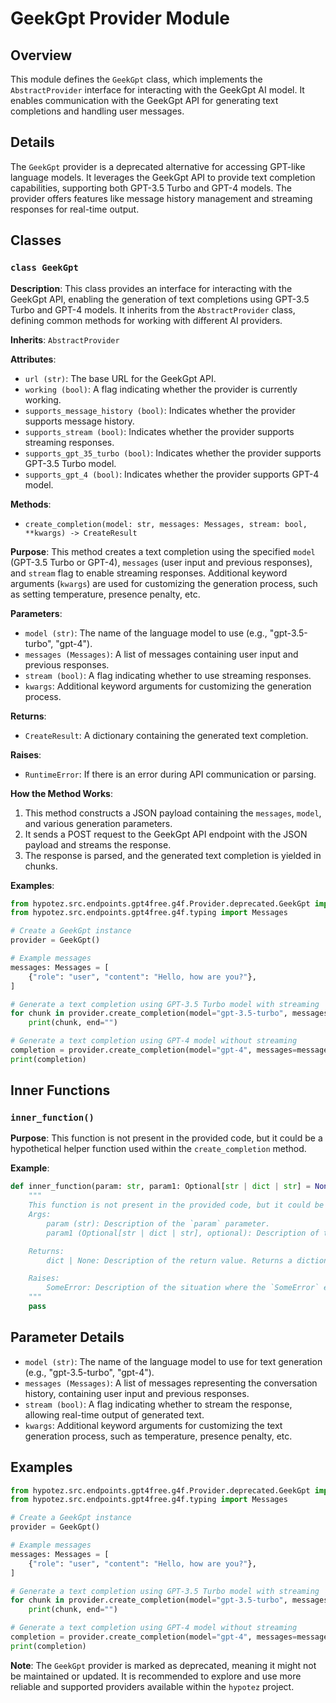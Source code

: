 # GeekGpt Provider Module

## Overview

This module defines the `GeekGpt` class, which implements the `AbstractProvider` interface for interacting with the GeekGpt AI model. It enables communication with the GeekGpt API for generating text completions and handling user messages.

## Details

The `GeekGpt` provider is a deprecated alternative for accessing GPT-like language models. It leverages the GeekGpt API to provide text completion capabilities, supporting both GPT-3.5 Turbo and GPT-4 models. The provider offers features like message history management and streaming responses for real-time output.

## Classes

### `class GeekGpt`

**Description**: This class provides an interface for interacting with the GeekGpt API, enabling the generation of text completions using GPT-3.5 Turbo and GPT-4 models. It inherits from the `AbstractProvider` class, defining common methods for working with different AI providers.

**Inherits**: `AbstractProvider`

**Attributes**:

- `url (str)`: The base URL for the GeekGpt API.
- `working (bool)`: A flag indicating whether the provider is currently working.
- `supports_message_history (bool)`: Indicates whether the provider supports message history.
- `supports_stream (bool)`: Indicates whether the provider supports streaming responses.
- `supports_gpt_35_turbo (bool)`: Indicates whether the provider supports GPT-3.5 Turbo model.
- `supports_gpt_4 (bool)`: Indicates whether the provider supports GPT-4 model.

**Methods**:

- `create_completion(model: str, messages: Messages, stream: bool, **kwargs) -> CreateResult`

**Purpose**: This method creates a text completion using the specified `model` (GPT-3.5 Turbo or GPT-4), `messages` (user input and previous responses), and `stream` flag to enable streaming responses. Additional keyword arguments (`kwargs`) are used for customizing the generation process, such as setting temperature, presence penalty, etc.

**Parameters**:

- `model (str)`: The name of the language model to use (e.g., "gpt-3.5-turbo", "gpt-4").
- `messages (Messages)`: A list of messages containing user input and previous responses.
- `stream (bool)`: A flag indicating whether to use streaming responses.
- `kwargs`: Additional keyword arguments for customizing the generation process.

**Returns**:

- `CreateResult`: A dictionary containing the generated text completion.

**Raises**:

- `RuntimeError`: If there is an error during API communication or parsing.

**How the Method Works**:

1. This method constructs a JSON payload containing the `messages`, `model`, and various generation parameters.
2. It sends a POST request to the GeekGpt API endpoint with the JSON payload and streams the response.
3. The response is parsed, and the generated text completion is yielded in chunks.

**Examples**:

```python
from hypotez.src.endpoints.gpt4free.g4f.Provider.deprecated.GeekGpt import GeekGpt
from hypotez.src.endpoints.gpt4free.g4f.typing import Messages

# Create a GeekGpt instance
provider = GeekGpt()

# Example messages
messages: Messages = [
    {"role": "user", "content": "Hello, how are you?"},
]

# Generate a text completion using GPT-3.5 Turbo model with streaming
for chunk in provider.create_completion(model="gpt-3.5-turbo", messages=messages, stream=True):
    print(chunk, end="")

# Generate a text completion using GPT-4 model without streaming
completion = provider.create_completion(model="gpt-4", messages=messages, stream=False)
print(completion)
```

## Inner Functions

### `inner_function()`

**Purpose**: This function is not present in the provided code, but it could be a hypothetical helper function used within the `create_completion` method.

**Example**:

```python
def inner_function(param: str, param1: Optional[str | dict | str] = None) -> dict | None:
    """
    This function is not present in the provided code, but it could be a hypothetical helper function used within the `create_completion` method.
    Args:
        param (str): Description of the `param` parameter.
        param1 (Optional[str | dict | str], optional): Description of the `param1` parameter. Defaults to `None`.

    Returns:
        dict | None: Description of the return value. Returns a dictionary or `None`.

    Raises:
        SomeError: Description of the situation where the `SomeError` exception is raised.
    """
    pass
```

## Parameter Details

- `model (str)`: The name of the language model to use for text generation (e.g., "gpt-3.5-turbo", "gpt-4").
- `messages (Messages)`: A list of messages representing the conversation history, containing user input and previous responses.
- `stream (bool)`: A flag indicating whether to stream the response, allowing real-time output of generated text.
- `kwargs`: Additional keyword arguments for customizing the text generation process, such as temperature, presence penalty, etc.

## Examples

```python
from hypotez.src.endpoints.gpt4free.g4f.Provider.deprecated.GeekGpt import GeekGpt
from hypotez.src.endpoints.gpt4free.g4f.typing import Messages

# Create a GeekGpt instance
provider = GeekGpt()

# Example messages
messages: Messages = [
    {"role": "user", "content": "Hello, how are you?"},
]

# Generate a text completion using GPT-3.5 Turbo model with streaming
for chunk in provider.create_completion(model="gpt-3.5-turbo", messages=messages, stream=True):
    print(chunk, end="")

# Generate a text completion using GPT-4 model without streaming
completion = provider.create_completion(model="gpt-4", messages=messages, stream=False)
print(completion)
```

**Note**: The `GeekGpt` provider is marked as deprecated, meaning it might not be maintained or updated. It is recommended to explore and use more reliable and supported providers available within the `hypotez` project.